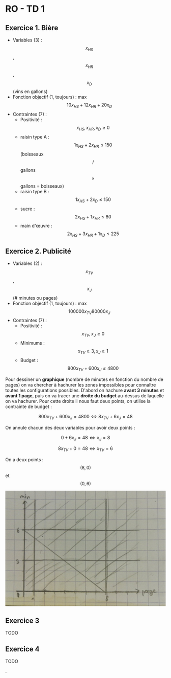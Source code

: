 # RO - TD 1

## Exercice 1. Bière

- Variables (3) : $$x_{HS}$$, $$x_{HR}$$, $$x_D$$ (vins en gallons)
- Fonction objectif (1, toujours) : max $$10x_{HS} + 12x_{HR} + 20x_D$$
- Contraintes (7) :
  - Positivité : $$x_{HS}, x_{HR}, x_D \ge 0$$
  - raisin type A : $$1x_{HS} + 2x_{HR} \le 150$$ (boisseaux $$/$$ gallons $$\times$$ gallons = boisseaux)
  - raisin type B : $$1x_{HS} + 2x_D \le 150$$
  - sucre : $$2x_{HS} + 1x_{HR} \le 80$$
  - main d'œuvre : $$2x_{HS} + 3x_{HR} + 1x_D \le 225$$

## Exercice 2. Publicité

- Variables (2) : $$x_{TV}$$, $$x_J$$ (# minutes ou pages)
- Fonction objectif (1, toujours) : max $$100000x_{TV} 80000x_J$$
- Contraintes (7) :
  - Positivité : $$x_{TV}, x_J \ge 0$$
  - Minimums : $$x_{TV} \ge 3, x_J \ge 1$$
  - Budget : $$800x_{TV} + 600x_J \le 4800$$

Pour dessiner un **graphique** (nombre de minutes en fonction du nombre de pages) on va chercher à hachurer les zones impossibles pour connaître toutes les configurations possibles. D'abord on hachure **avant 3 minutes** et **avant 1 page**, puis on va tracer une **droite du budget** au-dessus de laquelle on va hachurer. Pour cette droite il nous faut deux points, on utilise la contrainte de budget :

$$
800x_{TV} + 600x_J = 4800 \Leftrightarrow 8x_{TV} + 6x_J = 48
$$

On annule chacun des deux variables pour avoir deux points :

$$
0 + 6x_J = 48 \Leftrightarrow x_J = 8
$$

$$
8x_{TV} + 0 = 48 \Leftrightarrow x_{TV} = 6
$$

On a deux points : $$(8, 0)$$ et $$(0, 6)$$

![Graphique](img/1.jpg)

## Exercice 3

TODO

## Exercice 4

TODO

.
